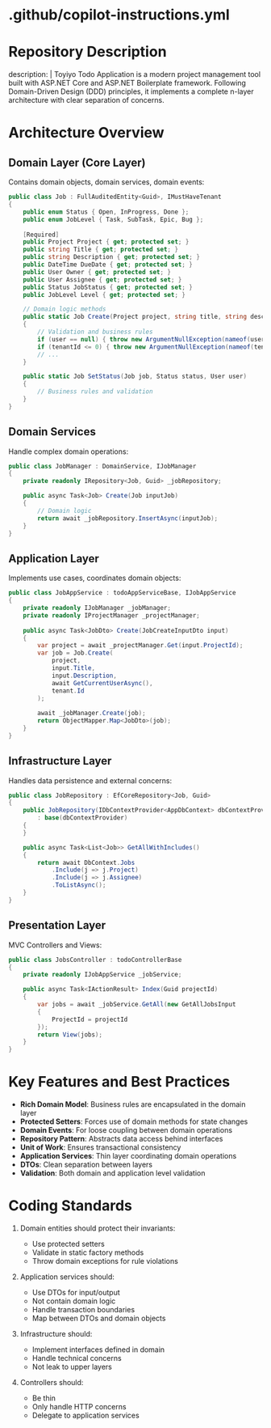 # .github/copilot-instructions.yml

# Repository Description

description: |
  Toyiyo Todo Application is a modern project management tool built with ASP.NET Core and ASP.NET Boilerplate framework. Following Domain-Driven Design (DDD) principles, it implements a complete n-layer architecture with clear separation of concerns.

# Architecture Overview

## Domain Layer (Core Layer)
Contains domain objects, domain services, domain events:

```csharp
public class Job : FullAuditedEntity<Guid>, IMustHaveTenant 
{
    public enum Status { Open, InProgress, Done };
    public enum JobLevel { Task, SubTask, Epic, Bug };
    
    [Required]
    public Project Project { get; protected set; }
    public string Title { get; protected set; }
    public string Description { get; protected set; }
    public DateTime DueDate { get; protected set; }
    public User Owner { get; protected set; }
    public User Assignee { get; protected set; }
    public Status JobStatus { get; protected set; }
    public JobLevel Level { get; protected set; }

    // Domain logic methods
    public static Job Create(Project project, string title, string description, User user, int tenantId)
    {
        // Validation and business rules
        if (user == null) { throw new ArgumentNullException(nameof(user)); }
        if (tenantId <= 0) { throw new ArgumentNullException(nameof(tenantId)); }
        // ...
    }

    public static Job SetStatus(Job job, Status status, User user) 
    {
        // Business rules and validation
    }
}
```

## Domain Services
Handle complex domain operations:

```csharp
public class JobManager : DomainService, IJobManager
{
    private readonly IRepository<Job, Guid> _jobRepository;

    public async Task<Job> Create(Job inputJob)
    {
        // Domain logic
        return await _jobRepository.InsertAsync(inputJob);
    }
}
```

## Application Layer
Implements use cases, coordinates domain objects:

```csharp
public class JobAppService : todoAppServiceBase, IJobAppService
{
    private readonly IJobManager _jobManager;
    private readonly IProjectManager _projectManager;
    
    public async Task<JobDto> Create(JobCreateInputDto input)
    {
        var project = await _projectManager.Get(input.ProjectId);
        var job = Job.Create(
            project, 
            input.Title,
            input.Description,
            await GetCurrentUserAsync(),
            tenant.Id
        );
        
        await _jobManager.Create(job);
        return ObjectMapper.Map<JobDto>(job);
    }
}
```

## Infrastructure Layer
Handles data persistence and external concerns:

```csharp
public class JobRepository : EfCoreRepository<Job, Guid>
{
    public JobRepository(IDbContextProvider<AppDbContext> dbContextProvider) 
        : base(dbContextProvider)
    {
    }

    public async Task<List<Job>> GetAllWithIncludes()
    {
        return await DbContext.Jobs
            .Include(j => j.Project)
            .Include(j => j.Assignee)
            .ToListAsync();
    }
}
```

## Presentation Layer
MVC Controllers and Views:

```csharp
public class JobsController : todoControllerBase
{
    private readonly IJobAppService _jobService;

    public async Task<IActionResult> Index(Guid projectId)
    {
        var jobs = await _jobService.GetAll(new GetAllJobsInput 
        { 
            ProjectId = projectId 
        });
        return View(jobs);
    }
}
```

# Key Features and Best Practices

- **Rich Domain Model**: Business rules are encapsulated in the domain layer
- **Protected Setters**: Forces use of domain methods for state changes
- **Domain Events**: For loose coupling between domain operations
- **Repository Pattern**: Abstracts data access behind interfaces
- **Unit of Work**: Ensures transactional consistency
- **Application Services**: Thin layer coordinating domain operations
- **DTOs**: Clean separation between layers
- **Validation**: Both domain and application level validation

# Coding Standards

1. Domain entities should protect their invariants:
   - Use protected setters
   - Validate in static factory methods
   - Throw domain exceptions for rule violations

2. Application services should:
   - Use DTOs for input/output
   - Not contain domain logic
   - Handle transaction boundaries
   - Map between DTOs and domain objects

3. Infrastructure should:
   - Implement interfaces defined in domain
   - Handle technical concerns
   - Not leak to upper layers

4. Controllers should:
   - Be thin
   - Only handle HTTP concerns
   - Delegate to application services